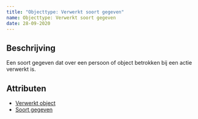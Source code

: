 ```yaml
---
title: "Objecttype: Verwerkt soort gegeven"
name: Objecttype: Verwerkt soort gegeven
date: 28-09-2020
---
```

## Beschrijving
Een soort gegeven dat over een persoon of object betrokken bij een actie verwerkt is.

## Attributen
- [Verwerkt object](./Verwerkt_object.md)
- [Soort gegeven](./attributen/Soort_gegeven.md)
